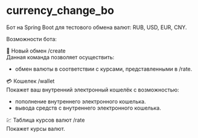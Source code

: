 # currency_change_bo

Бот на Spring Boot для тестового обмена валют: RUB, USD, EUR, CNY.

Возможности бота:

  🔄 Новый обмен /create\
  Данная команда позволяет осуществить:
  - обмен валюты в соответствии с курсами, представленными в /rate. 
  
  💳 Кошелек /wallet\
  Покажет ваш внутренний электронный кошелёк с возможностью:
  - пополнение внутреннего электронного кошелька.
  - вывода средств с внутреннего электронного кошелька.
  
  💹 Таблица курсов валют /rate\
  Покажет курсы валют.
